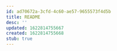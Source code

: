 ```yaml
---
id: ad70672a-3cfd-4c60-ae57-9655573f4d5b
title: README
desc: ''
updated: 1622814755667
created: 1622814755668
stub: true
---
```


